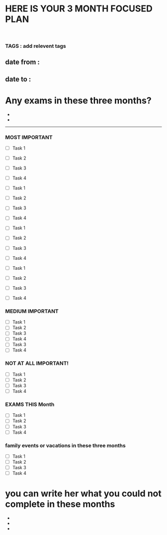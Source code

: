 # HERE IS YOUR 3 MONTH FOCUSED PLAN

<br>

### TAGS : add relevent tags


## date from : 

## date to : 


# Any exams in these three months?
-
-

<hr>

### MOST IMPORTANT
- [ ] Task 1
- [ ] Task 2
- [ ] Task 3 
- [ ] Task 4
- [ ] Task 1
- [ ] Task 2
- [ ] Task 3 
- [ ] Task 4
- [ ] Task 1
- [ ] Task 2
- [ ] Task 3 
- [ ] Task 4
- [ ] Task 1
- [ ] Task 2
- [ ] Task 3 
- [ ] Task 4


### MEDIUM IMPORTANT
- [ ] Task 1
- [ ] Task 2
- [ ] Task 3 
- [ ] Task 4
- [ ] Task 3 
- [ ] Task 4

### NOT AT ALL IMPORTANT!
- [ ] Task 1
- [ ] Task 2
- [ ] Task 3 
- [ ] Task 4

### EXAMS THIS Month
- [ ] Task 1
- [ ] Task 2
- [ ] Task 3 
- [ ] Task 4

### family events or vacations in these three months 
- [ ] Task 1
- [ ] Task 2
- [ ] Task 3 
- [ ] Task 4

# you can write her what you could not complete in these months
-
-
-

